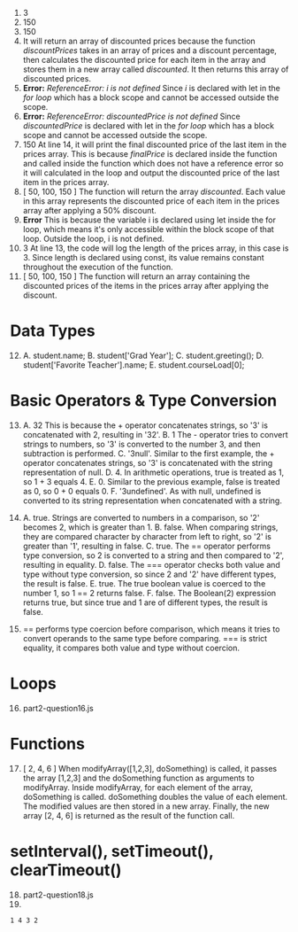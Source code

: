 1. 3
2. 150
3. 150
4. It will return an array of discounted prices because the function *discountPrices* takes in an array of prices and a discount percentage, then calculates the discounted price for each item in the array and stores them in a new array called *discounted*. It then returns this array of discounted prices.
5. **Error:** *ReferenceError: i is not defined*
Since *i* is declared with let in the *for loop* which has a block scope and cannot be accessed outside the scope.
6. **Error:** *ReferenceError: discountedPrice is not defined*
Since *discountedPrice* is declared with let in the *for loop* which has a block scope and cannot be accessed outside the scope.
7. 150
At line 14, it will print the final discounted price of the last item in the prices array. This is because *finalPrice* is declared inside the function and called inside the function which does not have a reference error so it will calculated in the loop and output the discounted price of the last item in the prices array.
8. [ 50, 100, 150 ]
The function will return the array *discounted*. Each value in this array represents the discounted price of each item in the prices array after applying a 50% discount.
9. **Error** 
This is because the variable i is declared using let inside the for loop, which means it's only accessible within the block scope of that loop. Outside the loop, i is not defined.
10. 3
At line 13, the code will log the length of the prices array, in this case is 3. Since length is declared using const, its value remains constant throughout the execution of the function.
11. [ 50, 100, 150 ]
The function will return an array containing the discounted prices of the items in the prices array after applying the discount.

# Data Types
12. A. student.name;
    B. student['Grad Year'];
    C. student.greeting();
    D. student['Favorite Teacher'].name;
    E. student.courseLoad[0];

# Basic Operators & Type Conversion 
13. A. 32 This is because the + operator concatenates strings, so '3' is concatenated with 2, resulting in '32'.
    B. 1 The - operator tries to convert strings to numbers, so '3' is converted to the number 3, and then subtraction is performed.
    C. '3null'. Similar to the first example, the + operator concatenates strings, so '3' is concatenated with the string representation of null.
    D. 4. In arithmetic operations, true is treated as 1, so 1 + 3 equals 4.
    E. 0. Similar to the previous example, false is treated as 0, so 0 + 0 equals 0.
    F. '3undefined'. As with null, undefined is converted to its string representation when concatenated with a string.

14. A. true. Strings are converted to numbers in a comparison, so '2' becomes 2, which is greater than 1.
    B. false. When comparing strings, they are compared character by character from left to right, so '2' is greater than '1', resulting in false.
    C. true. The == operator performs type conversion, so 2 is converted to a string and then compared to '2', resulting in equality.
    D. false. The === operator checks both value and type without type conversion, so since 2 and '2' have different types, the result is false.
    E. true. The true boolean value is coerced to the number 1, so 1 == 2 returns false.
    F. false. The Boolean(2) expression returns true, but since true and 1 are of different types, the result is false.

15. == performs type coercion before comparison, which means it tries to convert operands to the same type before comparing. === is strict equality, it compares both value and type without coercion. 

# Loops
16. part2-question16.js

# Functions
17. [ 2, 4, 6 ]
When modifyArray([1,2,3], doSomething) is called, it passes the array [1,2,3] and the doSomething function as arguments to modifyArray. Inside modifyArray, for each element of the array, doSomething is called. doSomething doubles the value of each element. The modified values are then stored in a new array. Finally, the new array [2, 4, 6] is returned as the result of the function call.

# setInterval(), setTimeout(), clearTimeout()
18. part2-question18.js
19. 
`
1
4
3
2
`